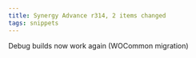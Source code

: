 ```yaml
---
title: Synergy Advance r314, 2 items changed
tags: snippets
---
```


Debug builds now work again (WOCommon migration)
